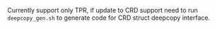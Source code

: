 Currently support only TPR, if update to CRD support need to run `deepcopy_gen.sh` to generate code for CRD struct deepcopy interface.